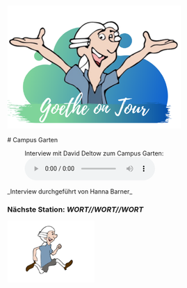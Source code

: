 <p class="aligncenter">
    <img src="Logo.png" alt="centered image" width="400" />
</p>
# Campus Garten

<figure>
    <figcaption>Interview mit David Deltow zum Campus Garten:</figcaption>
    <audio
        controls
        src="CampusGarten.mp3">
            Your browser does not support the
            <code>audio</code> element.
    </audio>
</figure>
_Interview durchgeführt von Hanna Barner_

### Nächste Station: _WORT//WORT//WORT_   
<img src="Pose2.svg" width="200">
